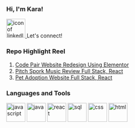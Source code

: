 ### Hi, I'm Kara!
<!-- links to pages -->
<span>
<a href="https://www.linkedin.com/in/karalynnpartain/">
  <img src="https://image.flaticon.com/icons/png/512/174/174857.png" alt="icon of linkedIn" width="50px" />
</a>
 Let's connect!
</span>


<!-- repo highlights bullet points -->
### Repo Highlight Reel 
<ol>
  <li><a href="https://github.com/keyes9056/BjornRepo">Code Pair Website Redesign Using Elementor</a></li>
  <li><a href="https://github.com/ikrisa10/group-project-pitch-spork">Pitch Spork Music Review Full Stack, React</a></li>
  <li><a href="https://github.com/kpartain/cc-adopt-a-pet">Pet Adoption Website Full Stack, React</a></li>
</ol>

<!-- languages/tools I use images in a row-->
### Languages and Tools
<span>
  <!-- Javascript -->
  <img src="https://image.flaticon.com/icons/png/512/919/919828.png" alt="javascript" width="50px" />
  <!-- Java -->
  <img src="https://image.flaticon.com/icons/png/512/226/226777.png" alt="java" width="50px" />
  <!-- React -->
  <img src="https://image.flaticon.com/icons/png/512/1260/1260775.png" alt="react" width="50px" />
  <!-- PostgreSQL -->
  <img src="https://image.flaticon.com/icons/png/512/1265/1265531.png" alt="sql" width="50px" />
  <!-- css -->
  <img src="https://image.flaticon.com/icons/png/512/732/732190.png" alt="css" width="50px" />
  <!-- html -->
  <img src="https://image.flaticon.com/icons/png/512/1051/1051277.png" alt="html" width="50px" />
  
  
</span>

